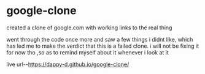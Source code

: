# google-clone
created a clone of google.com with working links to the real thing 

went through the code once more and saw a few things i didnt like, which has led me to make the verdict that this is a failed clone.
i will not be fixing it for now tho ,so as to remind myself about it whenever i look at it 

live url--https://dappy-d.github.io/google-clone/
